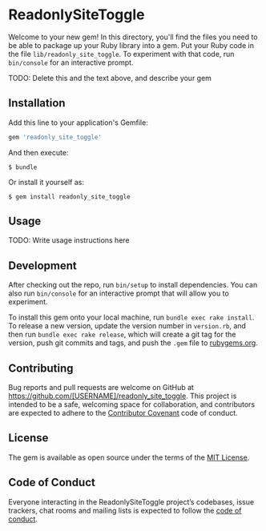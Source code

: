 # ReadonlySiteToggle

Welcome to your new gem! In this directory, you'll find the files you need to be able to package up your Ruby library into a gem. Put your Ruby code in the file `lib/readonly_site_toggle`. To experiment with that code, run `bin/console` for an interactive prompt.

TODO: Delete this and the text above, and describe your gem

## Installation

Add this line to your application's Gemfile:

```ruby
gem 'readonly_site_toggle'
```

And then execute:

    $ bundle

Or install it yourself as:

    $ gem install readonly_site_toggle

## Usage

TODO: Write usage instructions here

## Development

After checking out the repo, run `bin/setup` to install dependencies. You can also run `bin/console` for an interactive prompt that will allow you to experiment.

To install this gem onto your local machine, run `bundle exec rake install`. To release a new version, update the version number in `version.rb`, and then run `bundle exec rake release`, which will create a git tag for the version, push git commits and tags, and push the `.gem` file to [rubygems.org](https://rubygems.org).

## Contributing

Bug reports and pull requests are welcome on GitHub at https://github.com/[USERNAME]/readonly_site_toggle. This project is intended to be a safe, welcoming space for collaboration, and contributors are expected to adhere to the [Contributor Covenant](http://contributor-covenant.org) code of conduct.

## License

The gem is available as open source under the terms of the [MIT License](https://opensource.org/licenses/MIT).

## Code of Conduct

Everyone interacting in the ReadonlySiteToggle project’s codebases, issue trackers, chat rooms and mailing lists is expected to follow the [code of conduct](https://github.com/[USERNAME]/readonly_site_toggle/blob/master/CODE_OF_CONDUCT.md).
